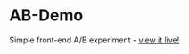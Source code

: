 # AB-Demo
Simple front-end A/B experiment - [view it live!](https://samirgadkari.github.io/AB-Demo)
